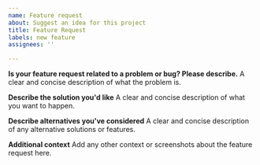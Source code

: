 ```yaml
---
name: Feature request
about: Suggest an idea for this project
title: Feature Request
labels: new feature
assignees: ''

---
```


**Is your feature request related to a problem or bug? Please describe.**
A clear and concise description of what the problem is.

**Describe the solution you'd like**
A clear and concise description of what you want to happen.

**Describe alternatives you've considered**
A clear and concise description of any alternative solutions or features.

**Additional context**
Add any other context or screenshots about the feature request here.
